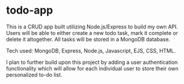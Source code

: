 # todo-app
This is a CRUD app built utilizing Node.js/Express to build my own API. Users will be able to either create a new todo task, mark it complete or delete it altogether. All tasks will be stored in a MongoDB database.

Tech used: MongoDB, Express, Node.js, Javascript, EJS, CSS, HTML.

I plan to further build upon this project by adding a user authentication functionality which will allow for each individual user to store their own personalized to-do list.
